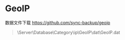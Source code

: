 # GeoIP

数据文件下载 https://github.com/sync-backup/geoip



> \Server\Database\Category\ip\GeoIP\dat\GeoIP.dat